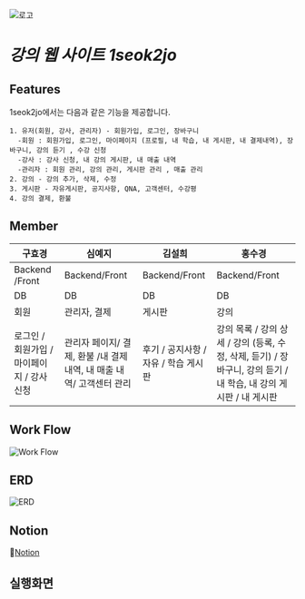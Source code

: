 ![로고](https://github.com/sugang258/1seok2jo/blob/main/logo.png)
# ***강의 웹 사이트  1seok2jo***

## Features

1seok2jo에서는 다음과 같은 기능을 제공합니다.
~~~~~~~~~~~~~~~~~~
1. 유저(회원, 강사, 관리자) - 회원가입, 로그인, 장바구니
  -회원 : 회원가입, 로그인, 마이페이지 (프로필, 내 학습, 내 게시판, 내 결제내역), 장바구니, 강의 듣기 , 수강 신청
  -강사 : 강사 신청, 내 강의 게시판, 내 매출 내역 
  -관리자 : 회원 관리, 강의 관리, 게시판 관리 , 매출 관리
2. 강의 - 강의 추가, 삭제, 수정
3. 게시판 - 자유게시판, 공지사항, QNA, 고객센터, 수강평
4. 강의 결제, 환불
~~~~~~~~~~~~~~~~~~

## Member 

|        구효경          |          심예지            |        김설희      |     홍수경        |
| ------------------------| ------------------------ | ------------------ |------------------ |
|       Backend /Front    |          Backend/Front   |        Backend/Front |        Backend/Front|
|        DB                  |        DB            |        DB             |            DB        |
|회원|관리자, 결제|게시판|강의|
|로그인 / 회원가입 / 마이페이지 / 강사 신청 |관리자 페이지/ 결제, 환불 /내 결제 내역, 내 매출 내역/ 고객센터 관리|후기 / 공지사항 / 자유 / 학습 게시판|강의 목록 / 강의 상세 / 강의 (등록, 수정, 삭제, 듣기) / 장바구니, 강의 듣기 / 내 학습, 내 강의 게시판 / 내 게시판|

## Work Flow
![Work Flow](https://github.com/sugang258/1seok2jo/blob/main/FLOW.png)

## ERD
![ERD](https://github.com/sugang258/1seok2jo/blob/84733952ae4c2a4ac062fcfabc8c802a974b6492/ERD.jpg)

## Notion
📕[Notion](https://www.notion.so/6ec687ba4b9e449d8720a940a654bc2e)

## 실행화면
